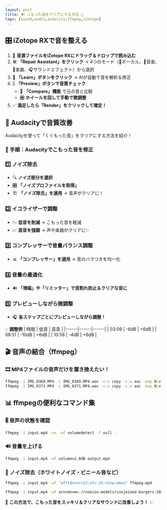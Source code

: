 ```yaml
---
layout: post
title: 🔊 こもった音をクリアにする方法 🎵
tags: [sound,audio,audacity,ffmpeg,iZotope]
---
```


## 🎛️ iZotope RXで音を整える

1. 🎵 **音源ファイルをiZotope RXにドラッグ＆ドロップで読み込む**
2. 🛠️ **「Repair Assistant」をクリック** → 4つのモード（🎤ボーカル、🎼音楽、🎸楽器、🎧サウンドエフェクト）から選択
3. 🤖 **「Learn」ボタンをクリック** → AIが自動で音を解析＆修正
4. 🎚️ **「Preview」ボタンで音質チェック**
   - 🔄 **「Compare」機能** で元の音と比較
   - 🎛️ **ホイールを回して手動で微調整**
5. ✅ **満足したら「Render」をクリックして確定！**

## 🎤 Audacityで音質改善

Audacityを使って「くぐもった音」をクリアにする方法を紹介！

### **📝 手順：Audacityでこもった音を修正**

### 1️⃣ **ノイズ除去**
- 🔍 **ノイズ部分を選択**
- 🎛️ **「ノイズプロファイルを取得」**
- 🏗️ **「ノイズ除去」を適用** → 音声がクリアに！

### 2️⃣ **イコライザーで調整**
- 📉 **低音を削減** → こもった音を軽減
- 📈 **高音を強調** → 声や楽器がクリアに✨

### 3️⃣ **コンプレッサーで音量バランス調整**
- 📊 **「コンプレッサー」を適用** → 音のバラつきを均一化

### 4️⃣ **音量の最適化**
- 🔊 **「増幅」や「リミッター」で音割れ防止＆クリアな音に**

### 5️⃣ **プレビューしながら微調整**
- 🎧 **各ステップごとにプレビューしながら調整！**

💡 **調整例**
| 時間 | 低音 | 高音 |
|------|------|------|
| 03:09 | -6dB | +6dB |
| 08:51 | -10dB | +6dB |
| 10:58 | -4dB | +6dB |

## 🎬 音声の結合（ffmpeg）

### 🎞️ **MP4ファイルの音声だけを置き換えたい！**
```bash
ffmpeg -i IMG_0369.MP4 -i IMG_0369.MP4.wav -c:v copy -c:a aac -map 0:v -map 1:a IMG_0369.MP4_audacity.mp4
ffmpeg -i IMG_0371.MP4 -i IMG_0371.MP4.wav -c:v copy -c:a aac -map 0:v -map 1:a IMG_0371.MP4_audacity.mp4
```

## 📊 ffmpegの便利なコマンド集

### 🎚️ **音声の状態を確認**
```bash
ffmpeg -i input.mp4 -vn -af volumedetect -f null -
```

### 🔊 **音量を上げる**
```bash
ffmpeg -i input.mp4 -af volume=2.8dB output.mp4
```

### 🚫 **ノイズ除去（ホワイトノイズ・ビニール音など）**
```bash
ffmpeg -i input.mp4 -af "afftdn=nr=12:nf=-25:nt=w:om=o" ffmpeg.mp4
```

```bash
ffmpeg -i input.mp4 -af arnndn=m=./rnnoise-models/conjoined-burgers-2018-08-28/cb.rnnn cb.rnnn.mp4
```

🎵 **この方法で、こもった音をスッキリ＆クリアなサウンドに改善しよう！** ✨
